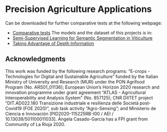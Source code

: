 # Precision Agriculture Applications

Can be downloaded for further comparative tests at the following webpage:
- [Comparative tests](https://github.com/ispstiima/S3CavVineyardDataset)
The models and the dataset of this projects is in:
- [Semi-Supervised Learning for Semantic Segmentation in Viticulture](https://github.com/ancasag/GrapeBunchSegmentation)
- [Taking Advantage of Depth Information](https://github.com/ancasag/segmenationVineyards)

## Acknowledgments
This work was funded by the following research programs: “E-crops - Technologies for Digital and Sustainable Agriculture” funded by the Italian Ministry of
University and Research (MUR) under the PON Agrifood Program (No. ARS01_01136); European Union’s Horizon 2020 research and innovation programme under grant 
agreement “ATLAS - Agricultural Interoperability and Analysis System” (No. 857125); CNR DIITET project “DIT.AD022.180 Transizione industriale e resilienza 
delle Società post-Covid19 (FOE 2020)”, sub task activity “Agro-Sensing”; and Ministerio de Ciencia e Innovación 
[PID2020-115225RB-I00 / AEI / 10.13039/501100011033]. Ángela Casado-García has a FPI grant from Community of La Rioja 2020.
